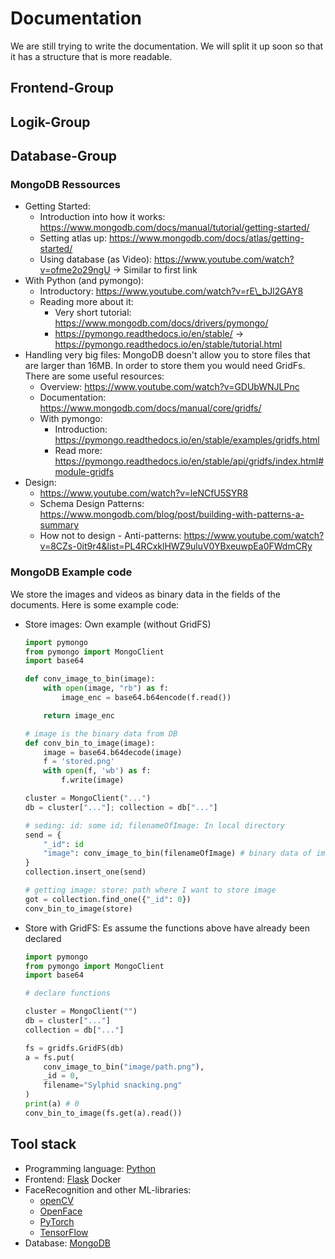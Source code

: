 # Documentation
We are still trying to write the documentation. We will split it up soon so that it 
has a structure that is more readable.

## Frontend-Group

## Logik-Group

## Database-Group
### MongoDB Ressources
- Getting Started:
    - Introduction into how it works: 
      https://www.mongodb.com/docs/manual/tutorial/getting-started/
    - Setting atlas up: https://www.mongodb.com/docs/atlas/getting-started/ 
    - Using database (as Video): https://www.youtube.com/watch?v=ofme2o29ngU
      -> Similar to first link
- With Python (and pymongo):
    - Introductory: https://www.youtube.com/watch?v=rE\_bJl2GAY8
    - Reading more about it: 
        - Very short tutorial: https://www.mongodb.com/docs/drivers/pymongo/
        - https://pymongo.readthedocs.io/en/stable/
          -> https://pymongo.readthedocs.io/en/stable/tutorial.html
- Handling very big files: MongoDB doesn't allow you to store files that
are larger than 16MB. In order to store them you would need GridFs. 
There are some useful resources:
    - Overview: https://www.youtube.com/watch?v=GDUbWNJLPnc
    - Documentation: https://www.mongodb.com/docs/manual/core/gridfs/
    - With pymongo: 
        - Introduction: https://pymongo.readthedocs.io/en/stable/examples/gridfs.html
        - Read more: https://pymongo.readthedocs.io/en/stable/api/gridfs/index.html#module-gridfs
- Design: 
    - https://www.youtube.com/watch?v=leNCfU5SYR8
    - Schema Design Patterns: https://www.mongodb.com/blog/post/building-with-patterns-a-summary
    - How not to design - Anti-patterns: https://www.youtube.com/watch?v=8CZs-0it9r4&list=PL4RCxklHWZ9uluV0YBxeuwpEa0FWdmCRy

### MongoDB Example code
We store the images and videos as binary data in the fields of the documents. Here is some example code:
- Store images: Own example (without GridFS)
    ```python
    import pymongo
    from pymongo import MongoClient
    import base64

    def conv_image_to_bin(image):
        with open(image, "rb") as f:
            image_enc = base64.b64encode(f.read())

        return image_enc

    # image is the binary data from DB
    def conv_bin_to_image(image):
        image = base64.b64decode(image)
        f = 'stored.png'
        with open(f, 'wb') as f:
            f.write(image)

    cluster = MongoClient("...")
    db = cluster["..."]; collection = db["..."]

    # seding: id: some id; filenameOfImage: In local directory
    send = {
        "_id": id
        "image": conv_image_to_bin(filenameOfImage) # binary data of image
    }
    collection.insert_one(send)

    # getting image: store: path where I want to store image
    got = collection.find_one({"_id": 0})
    conv_bin_to_image(store)
    ```
- Store with GridFS: Es assume the functions above have already
been declared
    ```python
    import pymongo
    from pymongo import MongoClient
    import base64

    # declare functions

    cluster = MongoClient("")
    db = cluster["..."]
    collection = db["..."]

    fs = gridfs.GridFS(db)
    a = fs.put(
        conv_image_to_bin("image/path.png"), 
        _id = 0, 
        filename="Sylphid snacking.png"
    )
    print(a) # 0
    conv_bin_to_image(fs.get(a).read())
    ```

## Tool stack
- Programming language: [Python](https://docs.python.org/3/)
- Frontend: [Flask](https://flask.palletsprojects.com/en/2.2.x/) Docker
- FaceRecognition and other ML-libraries: 
    - [openCV](https://pypi.org/project/opencv-python/)
    - [OpenFace](https://cmusatyalab.github.io/openface/)
    - [PyTorch](https://pytorch.org/)
    - [TensorFlow](https://www.tensorflow.org/learn)
- Database: [MongoDB](https://www.mongodb.com/)
